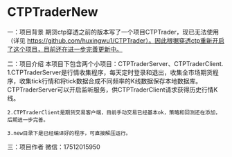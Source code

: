 # CTPTraderNew

  一：项目背景
    期货ctp穿透之前的版本写了一个项目CTPTrader，现已无法使用（详见 https://github.com/huxingwu1/CTPTrader）。因此根据穿透ctp重新开启了这个项目，目前还在进一步完善更新中。
    
  二：项目介绍
    本项目下包含两个小项目：CTPTraderServer、CTPTraderClient.
    1.CTPTraderServer是行情收集程序，每天定时登录和退出，收集全市场期货程序，收集tick行情和将tick数据合成不同频率的K线数据保存本地数据库。CTPTraderServer可以开启监听服务，供CTPTraderClient请求获得历史行情K线。
  
    2.CTPTraderClient是期货交易客户端，目前手动交易已经基本ok，策略和回测还在添加，后期进一步完善。

    3.new目录下是已经编译好的程序，可直接解压运行。

  三：项目作者
    微信：17512015950
